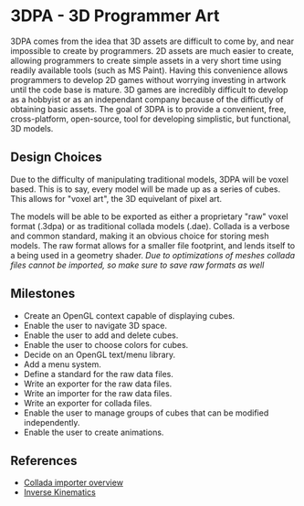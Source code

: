 # 3DPA - 3D Programmer Art

3DPA comes from the idea that 3D assets are difficult to come by, and near
impossible to create by programmers. 2D assets are much easier to create,
allowing programmers to create simple assets in a very short time using readily
available tools (such as MS Paint). Having this convenience allows programmers
to develop 2D games without worrying investing in artwork until the code base is
mature. 3D games are incredibly difficult to develop as a hobbyist or as an
independant company because of the difficutly of obtaining basic assets. The
goal of 3DPA is to provide a convenient, free, cross-platform, open-source,
tool for developing simplistic, but functional, 3D models.

## Design Choices

Due to the difficulty of manipulating traditional models, 3DPA will be voxel
based. This is to say, every model will be made up as a series of cubes. This
allows for "voxel art", the 3D equivelant of pixel art.

The models will be able to be exported as either a proprietary "raw" voxel
format (.3dpa) or as traditional collada models (.dae). Collada is a verbose and
common standard, making it an obvious choice for storing mesh models. The raw
format allows for a smaller file footprint, and lends itself to a being used in
a geometry shader. *Due to optimizations of meshes collada files cannot be
imported, so make sure to save raw formats as well*

## Milestones 

* Create an OpenGL context capable of displaying cubes.
* Enable the user to navigate 3D space.
* Enable the user to add and delete cubes.
* Enable the user to choose colors for cubes.
* Decide on an OpenGL text/menu library.
* Add a menu system.
* Define a standard for the raw data files.
* Write an exporter for the raw data files.
* Write an importer for the raw data files.
* Write an exporter for collada files.
* Enable the user to manage groups of cubes that can be modified independently.
* Enable the user to create animations.

## References

* [Collada importer overview](http://www.wazim.com/Collada_Tutorial_1.htm)
* [Inverse Kinematics](http://www.darwin3d.com/gdm1998.htm)
